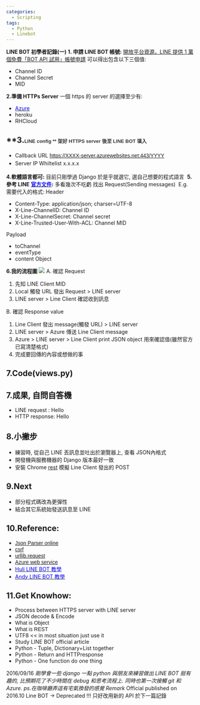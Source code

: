 ```yaml
---
categories:
  - Scripting
tags:
  - Python
  - Linebot
---
```


**LINE BOT 初學者記錄(一)**
**1\. 申請 LINE BOT 帳號:**
[開放平台資源，LINE 提供 1 萬個免費「BOT API 試用」帳號申請](http://technews.tw/2016/04/07/line-begins-providing-10000-bot-api-trial-accounts-prior-to-opening-up-access-to-messaging-api/) 
可以得出包含以下三個值:

*   Channel ID
*   Channel Secret
*   MID

**2.準備 HTTPs Server** 一個 https 的 server 的選擇至少有:

*   [<span style="color: blue;">Azure](https://azure.microsoft.com/zh-tw/)      
*   heroku
*   RHCloud

## **3.<span style="background-color: white; color: #333333; font-family: 'arial' , 'helvetica' , sans-serif; font-size: 13px; line-height: 20.99px;">LINE config ** **<span style="background-color: white;">架好 HTTPS server 後至 LINE BOT 填入**

*   <span style="line-height: 20.99px;">Callback URL <span style="background-color: transparent; font-family: 'arial' , 'helvetica' , sans-serif; line-height: 20.99px;"><span style="line-height: 20.99px;">https://XXXX-server.azurewebsites.net:443/YYYY
*   <span style="background-color: transparent; line-height: 20.99px;">Server IP Whiltelist x.x.x.x

**4.軟體語言都可:** 目前只剛學過 Django 於是乎就選它, 選自己想要的程式語言  **5.參考 LINE [<span style="color: blue;">官方文件](https://developers.line.me/bot-api/api-reference):** 多看幾次不吃虧 找出 Request(Sending messages)  E.g. 需要代入的格式: Header

*   Content-Type: application/json; charser=UTF-8
*   X-Line-ChannelID: Channel ID
*   X-Line-ChannelSecret: Channel secret
*   X-Line-Trusted-User-With-ACL: Channel MID

Payload

*   toChannel
*   eventType
*   content Object

**6.我的流程圖** [![](https://4.bp.blogspot.com/-A4z3Wxc715o/V9vuJfD12WI/AAAAAAAAGOM/6nEHIKlEGCUvFZLHjithtX3PpevB5OArwCLcB/s400/linebot.png)](https://4.bp.blogspot.com/-A4z3Wxc715o/V9vuJfD12WI/AAAAAAAAGOM/6nEHIKlEGCUvFZLHjithtX3PpevB5OArwCLcB/s1600/linebot.png) A. 確認 Request

1.  先知 LINE Client MID
2.  Local 觸發 URL 發出 Request > LINE server
3.  LINE server > Line Client 確認收到訊息

B. 確認 Response value

1.  Line Client 發出 message(觸發 URL) > LINE server
2.  LINE server > Azure 傳送 Line Client message
3.  Azure > LINE server > Line Client print JSON object 用來確認值(雖然官方已寫清楚格式)
4.  完成要回傳的內容或想做的事

## **7.Code(views.py)**

<script src="https://gist.github.com/Code-Egg/313038264fc83ff95ed754332e1e4d86.js"></script>

## **7.成果, 自問自答機**

*   LINE request : Hello
*   HTTP response: Hello

## **8.小撇步**

*   練習時, 從自己 LINE 丟訊息並吐出於瀏覽器上, 查看 JSON內格式
*   開發機與服務機器的 Django 版本最好一致
*   安裝 Chrome [rest](https://chrome.google.com/webstore/detail/advanced-rest-client/hgmloofddffdnphfgcellkdfbfbjeloo?hl=zh-TW) 模擬 Line Client 發出的 POST

## **9.Next**

*   部分程式碼改為更彈性
*   結合其它系統始發送訊息至 LINE

## **10.Reference:**

*   <span style="color: blue; font-family: 'arial' , 'helvetica' , sans-serif;">[Json Parser online](http://json.parser.online.fr/)
*   <span style="color: blue; font-family: 'arial' , 'helvetica' , sans-serif;">[csrf](http://stackoverflow.com/questions/13567507/passing-csrftoken-with-python-requests)
*   <span style="color: blue; font-family: 'arial' , 'helvetica' , sans-serif;">[urllib.request](https://docs.python.org/3.0/library/urllib.request.html)
*   <span style="color: blue; font-family: 'arial' , 'helvetica' , sans-serif;">[Azure web service](https://github.com/Azure/azure-content-zhtw/blob/master/articles/app-service-web/web-sites-nodejs-develop-deploy-mac.md)
*   [<span style="color: blue;">Huli LINE BOT 教學](http://huli.logdown.com/posts/726082-line-bot-api-tutorial)
*   [<span style="color: blue;">Andy LINE BOT 教學](https://blog.ccjeng.com/2016/06/Line-BOT-API.html)

## **11.Get Knowhow:**

*   Process between HTTPS server with LINE server 
*   JSON decode & Encode
*   <span style="font-family: 'arial';">What is Object
*   <span style="font-family: 'arial';">What is REST
*   UTF8 << in most situation just use it
*   Study LINE BOT official article
*   Python - Tuple, Dictionary+List together
*   Python - Return and HTTPresponse
*   Python - One function do one thing

2016/09/16 _剛學會一些 django 一點 python 與朋友來練習做出 LINE BOT 挺有趣的, 比預期花了不少時間在 debug 和思考流程上. 同時也第一次接觸 git 和 Azure._ _ps.在咖啡廳弄這有宅氣換發的感覺_ _Remark_ Official published on 2016.10 Line BOT -> Deprecated !!! 只好改用新的 API 於下一篇記錄

